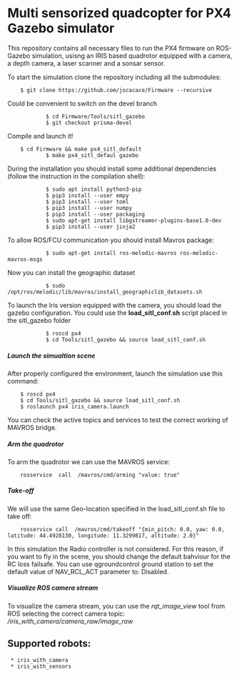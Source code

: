 # Multi sensorized quadcopter for PX4 Gazebo simulator 

This repository contains all necessary files to run the PX4 firmware on ROS-Gazebo simulation, usisng an IRIS based quadrotor equipped with a camera, a depth camera, a laser scanner and a sonsar sensor. 

To start the simulation clone the repository including all the submodules:
		
        $ git clone https://github.com/jocacace/Firmware --recursive

Could be convenient to switch on the devel branch

				$ cd Firmware/Tools/sitl_gazebo        
				$ git checkout prisma-devel

Compile and launch it!
		
        $ cd Firmware && make px4_sitl_default 
				$ make px4_sitl_defaul gazebo 

During the installation you should install some additional dependencies (follow the instruction in the compilation shell):
    
				$ sudo apt install python3-pip
				$ pip3 install --user empy
				$ pip3 install --user toml
				$ pip3 install --user numpy
				$ pip3 install --user packaging
				$ sudo apt-get install libgstreamer-plugins-base1.0-dev
				$ pip3 install --user jinja2


To allow ROS/FCU communication you should install Mavros package:

				$ sudo apt-get install ros-melodic-mavros ros-melodic-mavros-msgs 

    
Now you can install the geographic dataset

				$ sudo /opt/ros/melodic/lib/mavros/install_geographiclib_datasets.sh
        

To launch the Iris version equipped with the camera, you should load the gazebo configuration. You could use the __load_sitl_conf.sh__ script placed in the sitl_gazebo folder

				$ roscd px4
				$ cd Tools/sitl_gazebo && source load_sitl_conf.sh
			 


##### Launch the simualtion scene
After properly configured the environment, launch the simulation use this command:

		$ roscd px4
		$ cd Tools/sitl_gazebo && source load_sitl_conf.sh
		$ roslaunch px4 iris_camera.launch

You can check the active topics and services to test the correct working of MAVROS bridge. 

##### Arm the quadrotor

To arm the quadrotor we can use the MAVROS service:

		rosservice  call  /mavros/cmd/arming "value: true"
 
##### Take-off
We will use the same Geo-location specified in the load_sitl_conf.sh file to take off:

		rosservice call  /mavros/cmd/takeoff "{min_pitch: 0.0, yaw: 0.0, latitude: 44.4928130, longitude: 11.3299817, altitude: 2.0}" 

In this simulation the Radio controller is not considered. For this reason, if you want to fly in the scene, you should change the default bahviour for the RC loss failsafe. You can use qgroundcontrol ground station to set the default value of NAV_RCL_ACT parameter to: Disabled.

##### Visualize ROS camera stream

To visualize the camera stream, you can use the _rqt_image_view_ tool from ROS selecting the correct camera topic: _/iris_with_camera/camera_raw/image_raw_ 


## Supported robots:
     
     * iris_with_camera
     * iris_with_sensors



